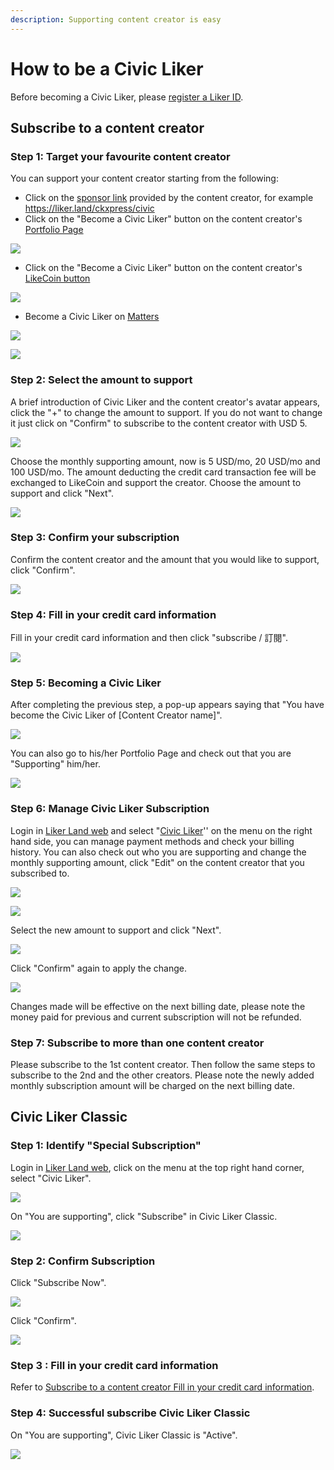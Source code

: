 ```yaml
---
description: Supporting content creator is easy
---
```


# How to be a Civic Liker

Before becoming a Civic Liker, please [register a Liker ID](https://docs.like.co/user-guide/liker-id/register).

## Subscribe to a content creator

### Step 1: Target your favourite content creator&#xD;

You can support your content creator starting from the following:

* Click on the [sponsor link](../creatortools/sponsor-link.md) provided by the content creator, for example  [https://liker.land/ckxpress/civic ](https://liker.land/ckxpress/civic)
* Click on the "Become a Civic Liker" button on the content creator's&#x20;  [Portfolio Page](../../../user-guide/creatortools/portfolio-page.md)

![](../../../.gitbook/assets/register-civic-liker-1-en.png)

* Click on the "Become a Civic Liker" button on the content creator's [LikeCoin button](../../../user-guide/creator/)

![](../../../.gitbook/assets/register-civic-liker-2.png)

* Become a Civic Liker on [Matters](https://matters.news/)

![](../../../.gitbook/assets/register-civic-liker-10.png)

![](../../../.gitbook/assets/register-civic-liker-11.png)

### Step 2: Select the amount to support

A brief introduction of Civic Liker and the content creator's avatar appears, click the "+" to change the amount to support. If you do not want to change it just click on "Confirm" to subscribe to the content creator with USD 5.

![](../../../.gitbook/assets/register-civic-liker-3-en.png)

Choose the monthly supporting amount, now is 5 USD/mo, 20 USD/mo and 100 USD/mo.&#x20;The amount deducting the credit card transaction fee will be exchanged to LikeCoin and support the creator. Choose the amount to support and click "Next".

![](../../../.gitbook/assets/register-civic-liker-4-en.png)

### Step 3: Confirm your subscription

Confirm the content creator and the amount that you would like to support, click "Confirm".

![](../../../.gitbook/assets/register-civic-liker-5-en.png)

### Step 4:  Fill in your credit card information

Fill in your credit card information and then click "subscribe / 訂閱".

![](../../../.gitbook/assets/register-civic-liker-6.png)

### Step 5: Becoming a Civic Liker

After completing the previous step, a pop-up appears saying that "You have become the Civic Liker of \[Content Creator name]".

![](../../../.gitbook/assets/register-civic-liker-6point5-en.png)

You can also go to his/her Portfolio Page and check out that you are "Supporting" him/her.

![](../../../.gitbook/assets/register-civic-liker-7-en.png)

### Step 6:  Manage Civic Liker Subscription

Login in [Liker Land web](https://liker.land/) and select "[Civic Liker](https://liker.land/civic/dashboard)'' on the menu on the right hand side, you can manage payment methods and check your billing history. You can also check out who you are supporting and change the monthly supporting amount, click "Edit" on the content creator that you subscribed to.

![](../../../.gitbook/assets/civic-liker-menu-en.png)

![](../../../.gitbook/assets/register-civic-liker-8-en.png)

Select the new amount to support and click "Next".

![](../../../.gitbook/assets/register-civic-liker-9a-en.png)

Click "Confirm" again to apply the change.

![](../../../.gitbook/assets/register-civic-liker-9b-en.png)

Changes made will be effective on the next billing date, please note the money paid for previous and current subscription will not be refunded.

### Step 7: Subscribe to more than one content creator

Please subscribe to the 1st content creator. Then follow the same steps to subscribe to the 2nd and the other creators. Please note the newly added monthly subscription amount will be charged on the next billing date.

## Civic Liker Classic

### Step 1: **Identify** "Special Subscription"

Login in [Liker Land web](https://liker.land/), click on the menu at the top right hand corner, select "Civic Liker".

![](../../../.gitbook/assets/civic-liker-menu-en.png)

On "You are supporting", click "Subscribe" in Civic Liker Classic.

![](../../../.gitbook/assets/subscribe-civic-liker-classic-01-en.png)

### Step 2: Confirm Subscription

Click "Subscribe Now".

![](../../../.gitbook/assets/subscribe-civic-liker-classic-02-en.png)

Click "Confirm".

![](../../../.gitbook/assets/subscribe-civic-liker-classic-03-en.png)

### Step 3  :  Fill in your credit card information

Refer to [Subscribe to a content creator Fill in your credit card information](be-a-civic-liker.md#step-4-fill-in-your-credit-card-information).

### Step 4: Successful subscribe Civic Liker Classic

On "You are supporting", Civic Liker Classic is "Active".

![](../../../.gitbook/assets/subscribe-civic-liker-classic-04-en.png)
